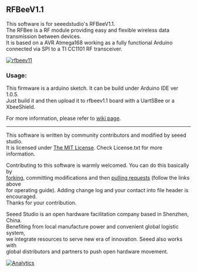 RFBeeV1.1
---------------------------------------------------------

This software is for seeedstudio's RFBeeV1.1.<br>
The RFBee is a RF module providing easy and flexible wireless data transmission between devices.<br>
It is based on a AVR Atmega168 working as a fully functional Arduino connected via SPI to a TI CC1101 RF transceiver.<br>

[![rfbeev11](http://www.seeedstudio.com/depot/images/rfbee1.jpg)](http://www.seeedstudio.com/depot/rfbee-v11-wireless-arduino-compatible-node-p-614.html)


### Usage:
This firmware is a arduino sketch. It can be build under Arduino IDE ver 1.0.5.<br>
Just build it and then upload it to rfbeev1.1 board with a UartSBee or a XbeeShield.<br> 

For more information, please refer to [wiki page](http://www.seeedstudio.com/wiki/index.php?title=RFbee_V1.1_-_Wireless_Arduino_compatible_node).

    
----

This software is written by community contributors and modified by seeed studio.<br>
It is licensed under [The MIT License](http://opensource.org/licenses/mit-license.php). Check License.txt for more information.<br>

Contributing to this software is warmly welcomed. You can do this basically by<br>
[forking](https://help.github.com/articles/fork-a-repo), committing modifications and then [pulling requests](https://help.github.com/articles/using-pull-requests) (follow the links above<br>
for operating guide). Adding change log and your contact into file header is encouraged.<br>
Thanks for your contribution.

Seeed Studio is an open hardware facilitation company based in Shenzhen, China. <br>
Benefiting from local manufacture power and convenient global logistic system, <br>
we integrate resources to serve new era of innovation. Seeed also works with <br>
global distributors and partners to push open hardware movement.<br>



[![Analytics](https://ga-beacon.appspot.com/UA-46589105-3/RFBee)](https://github.com/igrigorik/ga-beacon)



